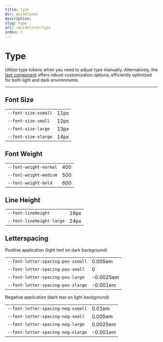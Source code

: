 ```yaml
---
title: Type
dir: guidelines
description:
slug: type
url: /guidelines/type
index: 3
---
```


# Type

Utilize type tokens when you need to adjust type manually. Alternatively, the [text component](/components/text) offers robust customization options, efficiently optimized for both light and dark environments.

---

## Font Size

|                      |      |
| -------------------- | ---- |
| `--font-size-xsmall` | 11px |
| `--font-size-small`  | 12px |
| `--font-size-large`  | 13px |
| `--font-size-xlarge` | 14px |

## Font Weight

|                        |     |
| ---------------------- | --- |
| `--font-weight-normal` | 400 |
| `--font-weight-medium` | 500 |
| `--font-weight-bold`   | 600 |

## Line Height

|                           |      |
| ------------------------- | ---- |
| `--font-lineHeight`       | 16px |
| `--font-lineHeight-large` | 24px |

## Letterspacing

Positive application (light text on dark background)

|                                    |           |
| ---------------------------------- | --------- |
| `--font-letter-spacing-pos-xsmall` | 0.005em   |
| `--font-letter-spacing-pos-small`  | 0         |
| `--font-letter-spacing-pos-large`  | -0.0025em |
| `--font-letter-spacing-pos-xlarge` | -0.001em  |

Negative application (dark text on light background)

|                                    |          |
| ---------------------------------- | -------- |
| `--font-letter-spacing-neg-xsmall` | 0.01em   |
| `--font-letter-spacing-neg-small`  | 0.005em  |
| `--font-letter-spacing-neg-large`  | 0.0025em |
| `--font-letter-spacing-neg-xlarge` | -0.001em |
